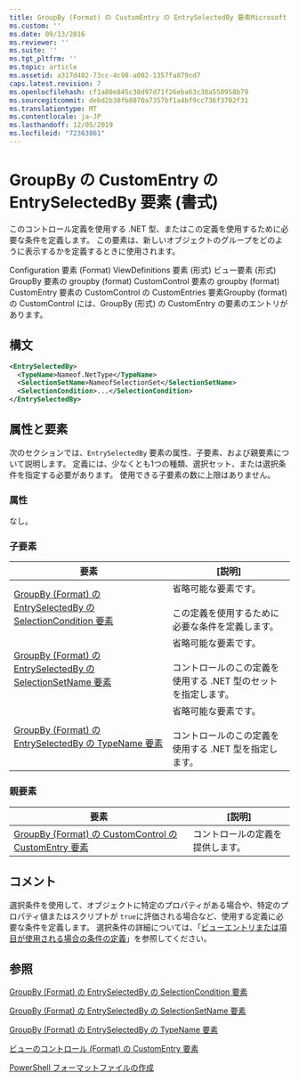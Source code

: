 ```yaml
---
title: GroupBy (Format) の CustomEntry の EntrySelectedBy 要素Microsoft Docs
ms.custom: ''
ms.date: 09/13/2016
ms.reviewer: ''
ms.suite: ''
ms.tgt_pltfrm: ''
ms.topic: article
ms.assetid: a317d482-73cc-4c98-a002-1357fa879cd7
caps.latest.revision: 7
ms.openlocfilehash: cf1a80e845c38d97d71f26eba63c38a550958b79
ms.sourcegitcommit: debd2b38fb8070a7357bf1a4bf9cc736f3702f31
ms.translationtype: MT
ms.contentlocale: ja-JP
ms.lasthandoff: 12/05/2019
ms.locfileid: "72363861"
---
```

# <a name="entryselectedby-element-for-customentry-for-groupby-format"></a>GroupBy の CustomEntry の EntrySelectedBy 要素 (書式)

このコントロール定義を使用する .NET 型、またはこの定義を使用するために必要な条件を定義します。 この要素は、新しいオブジェクトのグループをどのように表示するかを定義するときに使用されます。

Configuration 要素 (Format) ViewDefinitions 要素 (形式) ビュー要素 (形式) GroupBy 要素の groupby (format) CustomControl 要素の groupby (format) CustomEntry 要素の CustomControl の CustomEntries 要素Groupby (format) の CustomControl には、GroupBy (形式) の CustomEntry の要素のエントリがあります。

## <a name="syntax"></a>構文

```xml
<EntrySelectedBy>
  <TypeName>Nameof.NetType</TypeName>
  <SelectionSetName>NameofSelectionSet</SelectionSetName>
  <SelectionCondition>...</SelectionCondition>
</EntrySelectedBy>
```

## <a name="attributes-and-elements"></a>属性と要素

次のセクションでは、`EntrySelectedBy` 要素の属性、子要素、および親要素について説明します。 定義には、少なくとも1つの種類、選択セット、または選択条件を指定する必要があります。 使用できる子要素の数に上限はありません。

### <a name="attributes"></a>属性

なし。

### <a name="child-elements"></a>子要素

|要素|[説明]|
|-------------|-----------------|
|[GroupBy (Format) の EntrySelectedBy の SelectionCondition 要素](./selectioncondition-element-for-entryselectedby-for-groupby-format.md)|省略可能な要素です。<br /><br /> この定義を使用するために必要な条件を定義します。|
|[GroupBy (Format) の EntrySelectedBy の SelectionSetName 要素](./selectionsetname-element-for-entryselectedby-for-groupby-format.md)|省略可能な要素です。<br /><br /> コントロールのこの定義を使用する .NET 型のセットを指定します。|
|[GroupBy (Format) の EntrySelectedBy の TypeName 要素](./typename-element-for-entryselectedby-for-groupby-format.md)|省略可能な要素です。<br /><br /> コントロールのこの定義を使用する .NET 型を指定します。|

### <a name="parent-elements"></a>親要素

|要素|[説明]|
|-------------|-----------------|
|[GroupBy (Format) の CustomControl の CustomEntry 要素](./customentry-element-for-customcontrol-for-groupby-format.md)|コントロールの定義を提供します。|

## <a name="remarks"></a>コメント

選択条件を使用して、オブジェクトに特定のプロパティがある場合や、特定のプロパティ値またはスクリプトが `true`に評価される場合など、使用する定義に必要な条件を定義します。 選択条件の詳細については、「[ビューエントリまたは項目が使用される場合の条件の定義](./defining-conditions-for-displaying-data.md)」を参照してください。

## <a name="see-also"></a>参照

[GroupBy (Format) の EntrySelectedBy の SelectionCondition 要素](./selectioncondition-element-for-entryselectedby-for-groupby-format.md)

[GroupBy (Format) の EntrySelectedBy の SelectionSetName 要素](./selectionsetname-element-for-entryselectedby-for-groupby-format.md)

[GroupBy (Format) の EntrySelectedBy の TypeName 要素](./typename-element-for-entryselectedby-for-groupby-format.md)

[ビューのコントロール (Format) の CustomEntry 要素](./customentry-element-for-customentries-for-controls-for-view-format.md)

[PowerShell フォーマットファイルの作成](./writing-a-powershell-formatting-file.md)
